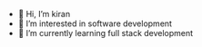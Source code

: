 - 👋 Hi, I’m kiran
- 👀 I’m interested in software development
- 🌱 I’m currently learning full stack development


<!---
kiranreddyv/kiranreddyv is a ✨ special ✨ repository because its `README.md` (this file) appears on your GitHub profile.
You can click the Preview link to take a look at your changes.
--->
